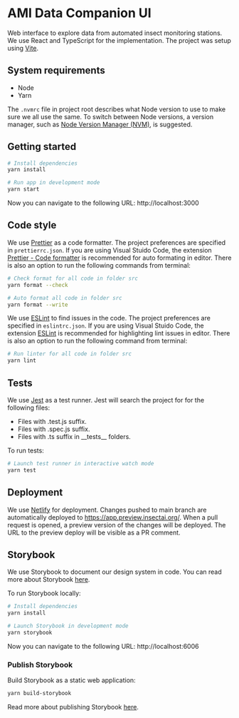 # AMI Data Companion UI

Web interface to explore data from automated insect monitoring stations. We use React and TypeScript for the implementation. The project was setup using [Vite](https://vitejs.dev/).

## System requirements

- Node
- Yarn

The `.nvmrc` file in project root describes what Node version to use to make sure we all use the same. To switch between Node versions, a version manager, such as [Node Version Manager (NVM)](https://github.com/nvm-sh/nvm), is suggested.

## Getting started

```bash
# Install dependencies
yarn install

# Run app in development mode
yarn start
```

Now you can navigate to the following URL: http://localhost:3000

## Code style

We use [Prettier](https://prettier.io/) as a code formatter. The project preferences are specified in `prettierrc.json`. If you are using Visual Stuido Code, the extension [Prettier - Code formatter](https://marketplace.visualstudio.com/items?itemName=esbenp.prettier-vscode) is recommended for auto formating in editor. There is also an option to run the following commands from terminal:

```bash
# Check format for all code in folder src
yarn format --check

# Auto format all code in folder src
yarn format --write
```

We use [ESLint](https://eslint.org/) to find issues in the code. The project preferences are specified in `eslintrc.json`. If you are using Visual Stuido Code, the extension [ESLint](https://marketplace.visualstudio.com/items?itemName=dbaeumer.vscode-eslint) is recommended for highlighting lint issues in editor. There is also an option to run the following command from terminal:

```bash
# Run linter for all code in folder src
yarn lint
```

## Tests

We use [Jest](https://jestjs.io/) as a test runner. Jest will search the project for for the following files:

- Files with .test.js suffix.
- Files with .spec.js suffix.
- Files with .ts suffix in \_\_tests\_\_ folders.

To run tests:

```bash
# Launch test runner in interactive watch mode
yarn test
```

## Deployment

We use [Netlify](https://www.netlify.com/) for deployment. Changes pushed to main branch are automatically deployed to https://app.preview.insectai.org/. When a pull request is opened, a preview version of the changes will be deployed. The URL to the preview deploy will be visible as a PR comment.

## Storybook

We use Storybook to document our design system in code. You can read more about Storybook [here](https://storybook.js.org/).

To run Storybook locally:

```bash
# Install dependencies
yarn install

# Launch Storybook in development mode
yarn storybook
```

Now you can navigate to the following URL: http://localhost:6006

### Publish Storybook

Build Storybook as a static web application:

```bash
yarn build-storybook
```

Read more about publishing Storybook [here](https://storybook.js.org/docs/react/sharing/publish-storybook).
